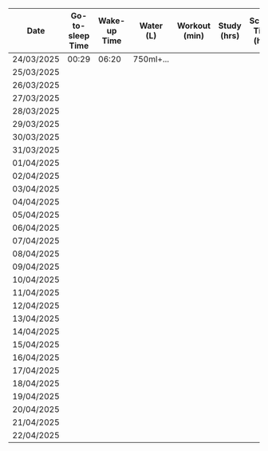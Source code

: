 | Date       | Go-to-sleep Time | Wake-up Time | Water (L) | Workout (min) | Study (hrs) | Screen Time (hrs) | Reading (min) |
| ---------- | ---------------- | ------------ | --------- | ------------- | ----------- | ----------------- | ------------- |
| 24/03/2025 | 00:29            | 06:20        | 750ml+... |               |             |                   |               |
| 25/03/2025 |  |  |  |  |  |  |  |
| 26/03/2025 |  |  |  |  |  |  |  |
| 27/03/2025 |  |  |  |  |  |  |  |
| 28/03/2025 |  |  |  |  |  |  |  |
| 29/03/2025 |  |  |  |  |  |  |  |
| 30/03/2025 |  |  |  |  |  |  |  |
| 31/03/2025 |  |  |  |  |  |  |  |
| 01/04/2025 |  |  |  |  |  |  |  |
| 02/04/2025 |  |  |  |  |  |  |  |
| 03/04/2025 |  |  |  |  |  |  |  |
| 04/04/2025 |  |  |  |  |  |  |  |
| 05/04/2025 |  |  |  |  |  |  |  |
| 06/04/2025 |  |  |  |  |  |  |  |
| 07/04/2025 |  |  |  |  |  |  |  |
| 08/04/2025 |  |  |  |  |  |  |  |
| 09/04/2025 |  |  |  |  |  |  |  |
| 10/04/2025 |  |  |  |  |  |  |  |
| 11/04/2025 |  |  |  |  |  |  |  |
| 12/04/2025 |  |  |  |  |  |  |  |
| 13/04/2025 |  |  |  |  |  |  |  |
| 14/04/2025 |  |  |  |  |  |  |  |
| 15/04/2025 |  |  |  |  |  |  |  |
| 16/04/2025 |  |  |  |  |  |  |  |
| 17/04/2025 |  |  |  |  |  |  |  |
| 18/04/2025 |  |  |  |  |  |  |  |
| 19/04/2025 |  |  |  |  |  |  |  |
| 20/04/2025 |  |  |  |  |  |  |  |
| 21/04/2025 |  |  |  |  |  |  |  |
| 22/04/2025 |  |  |  |  |  |  |  |

